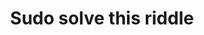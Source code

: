 ---
layout: riddle
title: Sudo solve this riddle
sha256: 5a7ef9114be0f58785b94f5932de4fd1af8d3b94f944f147003214f08ca7d5c5
image: normal_a2939295efd31f54.png
creator: Kozaróczy Zsolt
year: 2015
---